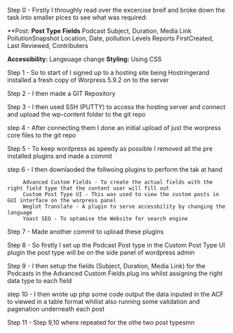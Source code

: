 Step 0 - Firstly I throughly read over the excercise breif and broke down the task into smaller pices to see what was required:

**Post:
        **Post Type**                  **Fields**
           Podcast             Subject, Duration, Media Link
           PollutionSnapshot   Location, Date, pollution Levels
           Reports             FirstCreated, Last Reviewed, Contributers
           
**Accessibility:** Langeuage change
**Styling:** Using CSS

Step 1 - So to start of I signed up to a hosting site being Hostringerand installed a fresh copy of Worpress 5.9.2 on to the server 

Step 2 - I then made a GIT Repository 

Step 3 - I then used SSH (PUTTY) to access the hosting server and connect and upload the wp-content folder to the git repo

step 4 - After connecting them I done an initial upload of just the worpress core files to the git repo

Step 5 - To keep wordpress as speedy as possible I removed all the pre installed plugins and made a commit

step 6 - I then downlaoded the follwoing plugins to perform the tak at hand

         Advanced Custom Fields - To create the actual fields with the right field type that the content user will fill out
         Custom Post Type UI - This was used to view the custom posts in GUI interface on the worpress panel
         Weglot Translate - A plugin to serve accessbility by changing the language 
         Yoast SEO - To optamise the Website for search engine
        
Step 7 - Made another commit to upload these plugins

Step 8 - So firstly I set up the Podcast  Post type in the Custom Post Type UI plugin the post type will be on the side panel of wordpress admin

Step 9 - I then setup the fields (Subject, Duration, Media Link) for the Podcasts in the Advanced Custom Fields plug ins 
whilst assigning the right data type to each field

step 10 - I then wrote up php some code output the data inputed in the ACF to viewed in a table format
whilist also running some validation and pagenation underneath each post 

Step 11 - Step 9,10 where repeated for the othe two post typesmn

  

         
         
